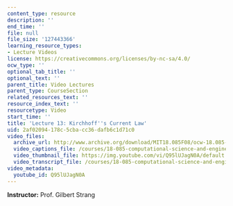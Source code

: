 ```yaml
---
content_type: resource
description: ''
end_time: ''
file: null
file_size: '127443366'
learning_resource_types:
- Lecture Videos
license: https://creativecommons.org/licenses/by-nc-sa/4.0/
ocw_type: ''
optional_tab_title: ''
optional_text: ''
parent_title: Video Lectures
parent_type: CourseSection
related_resources_text: ''
resource_index_text: ''
resourcetype: Video
start_time: ''
title: 'Lecture 13: Kirchhoff''s Current Law'
uid: 2af02094-178c-5cba-cc36-dafb6c1d71c0
video_files:
  archive_url: http://www.archive.org/download/MIT18.085F08/ocw-18.085-f08-lec13_300k.mp4
  video_captions_file: /courses/18-085-computational-science-and-engineering-i-fall-2008/decfa53a289b5001916df2f84913907f_Q95lUJagN0A.vtt
  video_thumbnail_file: https://img.youtube.com/vi/Q95lUJagN0A/default.jpg
  video_transcript_file: /courses/18-085-computational-science-and-engineering-i-fall-2008/a797120c75380c50f99af0d9bbb49f71_Q95lUJagN0A.pdf
video_metadata:
  youtube_id: Q95lUJagN0A
---
```


**Instructor:** Prof. Gilbert Strang

